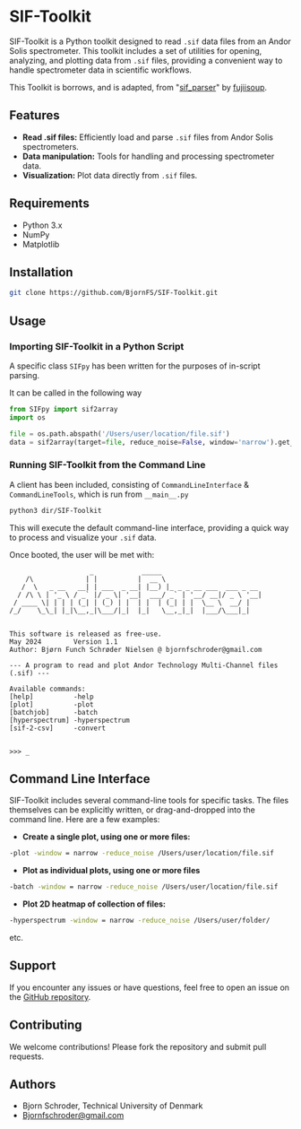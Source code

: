 # SIF-Toolkit

SIF-Toolkit is a Python toolkit designed to read `.sif` data files from an Andor Solis spectrometer. This toolkit includes a set of utilities for opening, analyzing, and plotting data from `.sif` files, providing a convenient way to handle spectrometer data in scientific workflows.

This Toolkit is borrows, and is adapted, from "[sif_parser]([sif_parser](https://github.com/fujiisoup/sif_parser))" by [fujiisoup](https://github.com/fujiisoup). 

## Features

- **Read .sif files:** Efficiently load and parse `.sif` files from Andor Solis spectrometers.
- **Data manipulation:** Tools for handling and processing spectrometer data.
- **Visualization:** Plot data directly from `.sif` files.

## Requirements

- Python 3.x
- NumPy
- Matplotlib

## Installation

```bash
git clone https://github.com/BjornFS/SIF-Toolkit.git
```

## Usage

### Importing SIF-Toolkit in a Python Script

A specific class ```SIFpy``` has been written for the purposes of in-script parsing.

It can be called in the following way
```python 
from SIFpy import sif2array
import os

file = os.path.abspath('/Users/user/location/file.sif')
data = sif2array(target=file, reduce_noise=False, window='narrow').get_data()
```

### Running SIF-Toolkit from the Command Line

A client has been included, consisting of ```CommandLineInterface``` & ```CommandLineTools```, which is run from ```__main__.py``` 

```bash
python3 dir/SIF-Toolkit
```

This will execute the default command-line interface, providing a quick way to process and visualize your `.sif` data.

Once booted, the user will be met with:

```
                    _            _____                         
    /\             | |          |  __ \                        
   /  \   _ __   __| | ___  _ __| |__) |_ _ _ __ ___  ___ _ __ 
  / /\ \ | '_ \ / _` |/ _ \| '__|  ___/ _` | '__/ __|/ _ \ '__|
 / ____ \| | | | (_| | (_) | |  | |  | (_| | |  \__ \  __/ |   
/_/    \_\_| |_|\__,_|\___/|_|  |_|   \__,_|_|  |___/\___|_|   
                                                               

This software is released as free-use.
May 2024        Version 1.1
Author: Bjørn Funch Schrøder Nielsen @ bjornfschroder@gmail.com

--- A program to read and plot Andor Technology Multi-Channel files (.sif) ---

Available commands:
[help]          -help
[plot]          -plot
[batchjob]      -batch
[hyperspectrum] -hyperspectrum
[sif-2-csv]     -convert


>>> _
```

## Command Line Interface

SIF-Toolkit includes several command-line tools for specific tasks. The files themselves can be explicitly written, or drag-and-dropped into the command line. Here are a few examples:

- **Create a single plot, using one or more files:**

```bash
-plot -window = narrow -reduce_noise /Users/user/location/file.sif
```

- **Plot as individual plots, using one or more files**

```bash
-batch -window = narrow -reduce_noise /Users/user/location/file.sif
```

- **Plot 2D heatmap of collection of files:**
```bash
-hyperspectrum -window = narrow -reduce_noise /Users/user/folder/
```

etc.

## Support

If you encounter any issues or have questions, feel free to open an issue on the [GitHub repository](https://github.com/yourusername/SIF-Toolkit/issues).

## Contributing

We welcome contributions! Please fork the repository and submit pull requests.

## Authors

- Bjorn Schroder, Technical University of Denmark
- Bjornfschroder@gmail.com
